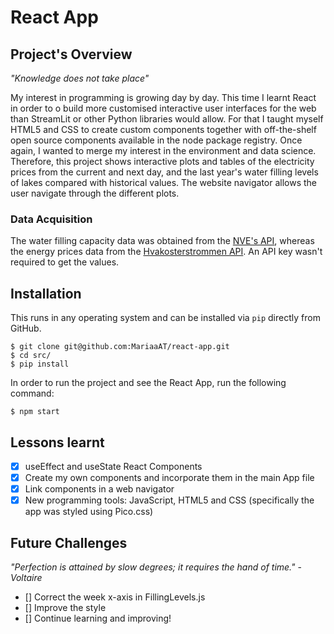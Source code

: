 # React App

## Project's Overview
*"Knowledge does not take place"* 

My interest in programming is growing day by day. This time I learnt React in order to o build more 
customised interactive user interfaces for the web than StreamLit or other Python libraries would allow. 
For that I taught myself HTML5 and CSS to create custom components together with off-the-shelf open source 
components available in the node package registry. Once again, I wanted to merge my interest in the environment 
and data science. Therefore, this project shows interactive plots and tables of the electricity prices from the 
current and next day, and the last year's water filling levels of lakes compared with historical values. The 
website navigator allows the user navigate through the different plots. 

### Data Acquisition

The water filling capacity data was obtained from the [NVE's API](http://api.nve.no/doc/magasinstatistikk/), 
whereas the energy prices data from the [Hvakosterstrommen API](https://www.hvakosterstrommen.no/strompris-api).
An API key wasn't required to get the values.

## Installation

This runs in any operating system and can be installed via `pip` directly from GitHub.

```
$ git clone git@github.com:MariaaAT/react-app.git 
$ cd src/
$ pip install 
```

In order to run the project and see the React App, run the following command:

```
$ npm start 
```

## Lessons learnt

- [x] useEffect and useState React Components
- [x] Create my own components and incorporate them in the main App file
- [x] Link components in a web navigator
- [x] New programming tools: JavaScript, HTML5 and CSS (specifically the app was styled using Pico.css)

## Future Challenges

*"Perfection is attained by slow degrees; it requires the hand of time."*
                                                                        - *Voltaire*

- [] Correct the week x-axis in FillingLevels.js
- [] Improve the style
- [] Continue learning and improving!